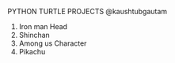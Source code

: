 PYTHON TURTLE PROJECTS
@kaushtubgautam
 
1. Iron man Head 
2. Shinchan 
3. Among us Character
4. Pikachu
